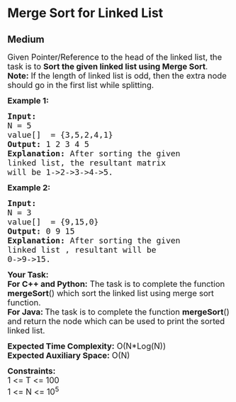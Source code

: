 # Merge Sort for Linked List
## Medium 
<div class="problem-statement" style="user-select: auto;">
                <p style="user-select: auto;"></p><p style="user-select: auto;"><span style="font-size: 18px; user-select: auto;">Given Pointer/Reference to the head of the linked list, the task is to <strong style="user-select: auto;">Sort the given linked list using Merge Sort</strong>.</span><br style="user-select: auto;">
<span style="font-size: 18px; user-select: auto;"><strong style="user-select: auto;">Note:</strong>&nbsp;If the length of linked list is odd, then the&nbsp;extra node should go in the first list while splitting.</span></p>

<p style="user-select: auto;"><span style="font-size: 18px; user-select: auto;"><strong style="user-select: auto;">Example 1:</strong></span></p>

<pre style="user-select: auto;"><span style="font-size: 18px; user-select: auto;"><strong style="user-select: auto;">Input:
</strong>N = 5
value[]  = {3,5,2,4,1}
<strong style="user-select: auto;">Output: </strong>1 2 3 4 5<strong style="user-select: auto;">
Explanation: </strong>After sorting the given
linked list, the resultant matrix
will be 1-&gt;2-&gt;3-&gt;4-&gt;5.</span>
</pre>

<p style="user-select: auto;"><span style="font-size: 18px; user-select: auto;"><strong style="user-select: auto;">Example 2:</strong></span></p>

<pre style="user-select: auto;"><span style="font-size: 18px; user-select: auto;"><strong style="user-select: auto;">Input:
</strong>N = 3
value[]  = {9,15,0}
<strong style="user-select: auto;">Output: </strong>0 9 15<strong style="user-select: auto;">
Explanation: </strong>After sorting the given
linked list , resultant will be
0-&gt;9-&gt;15.</span></pre>

<p style="user-select: auto;"><span style="font-size: 18px; user-select: auto;"><strong style="user-select: auto;">Your Task:</strong><br style="user-select: auto;">
<strong style="user-select: auto;">For C++ and Python:</strong> The task is to complete the function <strong style="user-select: auto;">mergeSort</strong>() which sort the linked list using merge sort function.<br style="user-select: auto;">
<strong style="user-select: auto;">For Java:&nbsp;</strong>The task is to complete the function <strong style="user-select: auto;">mergeSort</strong>() and return the node which can be used to print the sorted linked list.</span></p>

<p style="user-select: auto;"><span style="font-size: 18px; user-select: auto;"><strong style="user-select: auto;">Expected Time Complexity:</strong>&nbsp;O(N*Log(N))<br style="user-select: auto;">
<strong style="user-select: auto;">Expected Auxiliary Space:</strong>&nbsp;O(N)</span></p>

<p style="user-select: auto;"><span style="font-size: 18px; user-select: auto;"><strong style="user-select: auto;">Constraints:</strong><br style="user-select: auto;">
1 &lt;= T &lt;= 100<br style="user-select: auto;">
1 &lt;= N &lt;= 10<sup style="user-select: auto;">5</sup></span></p>

<p style="user-select: auto;">&nbsp;</p>
 <p style="user-select: auto;"></p>
            </div>
